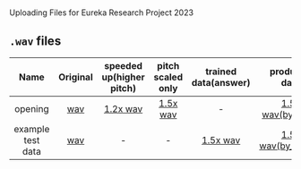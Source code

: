 # 
Uploading Files for Eureka Research Project 2023

## `.wav` files

| Name | Original | speeded up(higher pitch) | pitch scaled only | trained data(answer) | produced data |
| :---: | :---: | :---: | :---: | :---: | :--: |
| opening | [wav](https://drive.google.com/file/d/1keX_e1BipwWVp6krfRVaP2qD7ecKpvny/view?usp=sharing) | [1.2x wav](https://drive.google.com/file/d/14oqisCBPkrnuaTchve8w2CvqzIjtuAb8/view?usp=sharing) |[1.5x wav](https://drive.google.com/file/d/1D6woLuZOdABRiQgZRe3UBneT2WaixR5D/view?usp=sharing) | - | [1.5x wav(by_CNN)](https://drive.google.com/file/d/1HOL1mIx4Ch6OjkJpJ7xnw5pMOLJogr0J/view?usp=sharing) |
| example test data | [wav](https://drive.google.com/file/d/1E7aTvUegpYAsk3584MS6iNROjvMXmwyx/view?usp=sharing) | - | - |[1.5x wav](https://drive.google.com/file/d/1t8Vsnmf0V4lSW9wP6effX21AhtcIYBu3/view?usp=sharing) | [1.5x wav(by_LSTM)](https://drive.google.com/file/d/1ZwUffbbRhRl1Xej-bqm6IKZCdAQ-XJgN/view?usp=sharing) |
